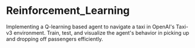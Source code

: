 # Reinforcement_Learning
Implementing a Q-learning based agent to navigate a taxi in OpenAI's Taxi-v3 environment. Train, test, and visualize the agent's behavior in picking up and dropping off passengers efficiently.
